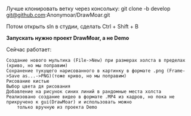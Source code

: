 Лучше клонировать ветку через консольку: 
git clone -b develop git@github.com:Anonymoar/DrawMoar.git

Потом открыть sln в студии, сделать Ctrl + Shift + B

**Запускать нужно проект DrawMoar, а не Demo**

Сейчас работает: 

    Создание нового мультика (File->New) при размерах холста в пределах (криво, но мы поправим)
    Сохранение тукущего нарисованного в картинку в формате .png (Frame->Save as...->PNG)(тоже криво, но мы поправим)
    Рисование кистью
    Выбор цвета дя рисования
    Добавление на рисунок синих линий в рандомные места холста  
    Реализовано создание видео в формате .MP4 из кадров, но пока не прикручено к gui(DrawMoar) и использовать можно 
        только вручную из проекта Demo
